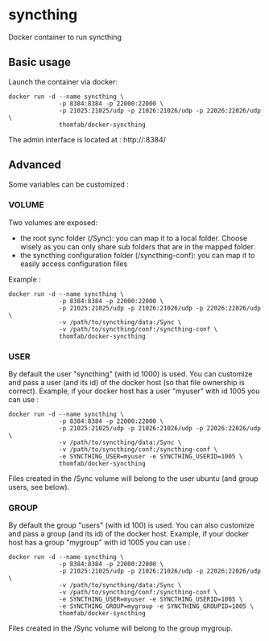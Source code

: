 syncthing
=========

Docker container to run syncthing

## Basic usage

Launch the container via docker:
```
docker run -d --name syncthing \
              -p 8384:8384 -p 22000:22000 \
              -p 21025:21025/udp -p 21026:21026/udp -p 22026:22026/udp \
              thomfab/docker-syncthing
```

The admin interface is located at : http://<docker-host>:8384/


## Advanced

Some variables can be customized :

### VOLUME
Two volumes are exposed:
* the root sync folder (/Sync): you can map it to a local folder. Choose wisely as you can only share sub folders that are in the mapped folder.
* the syncthing configuration folder (/syncthing-conf): you can map it to easily access configuration files

Example :
```
docker run -d --name syncthing \
              -p 8384:8384 -p 22000:22000 \
              -p 21025:21025/udp -p 21026:21026/udp -p 22026:22026/udp \
              -v /path/to/syncthing/data:/Sync \
              -v /path/to/syncthing/conf:/syncthing-conf \
              thomfab/docker-syncthing
```

### USER
By default the user "syncthing" (with id 1000) is used. You can customize and pass a user (and its id) of the docker host (so that file ownership is correct).
Example, if your docker host has a user "myuser" with id 1005 you can use :
```
docker run -d --name syncthing \
              -p 8384:8384 -p 22000:22000 \
              -p 21025:21025/udp -p 21026:21026/udp -p 22026:22026/udp \
              -v /path/to/syncthing/data:/Sync \
              -v /path/to/syncthing/conf:/syncthing-conf \
              -e SYNCTHING_USER=myuser -e SYNCTHING_USERID=1005 \
              thomfab/docker-syncthing
```
Files created in the /Sync volume will belong to the user ubuntu (and group users, see below).

### GROUP
By default the group "users" (with id 100) is used. You can also customize and pass a group (and its id) of the docker host.
Example, if your docker host has a group "mygroup" with id 1005 you can use :
```
docker run -d --name syncthing \
              -p 8384:8384 -p 22000:22000 \
              -p 21025:21025/udp -p 21026:21026/udp -p 22026:22026/udp \
              -v /path/to/syncthing/data:/Sync \
              -v /path/to/syncthing/conf:/syncthing-conf \
              -e SYNCTHING_USER=myuser -e SYNCTHING_USERID=1005 \
              -e SYNCTHING_GROUP=mygroup -e SYNCTHING_GROUPID=1005 \
              thomfab/docker-syncthing
```
Files created in the /Sync volume will belong to the group mygroup.
